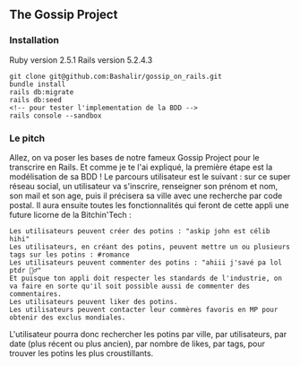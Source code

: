 ## The Gossip Project

### Installation

Ruby version 2.5.1
Rails version 5.2.4.3

    git clone git@github.com:Bashalir/gossip_on_rails.git
    bundle install
    rails db:migrate
    rails db:seed
    <!-- pour tester l'implementation de la BDD -->
    rails console --sandbox

### Le pitch

Allez, on va poser les bases de notre fameux Gossip Project pour le transcrire en Rails. Et comme je te l'ai expliqué, la première étape est la modélisation de sa BDD !
Le parcours utilisateur est le suivant : sur ce super réseau social, un utilisateur va s'inscrire, renseigner son prénom et nom, son mail et son age, puis il précisera sa ville avec une recherche par code postal.
Il aura ensuite toutes les fonctionnalités qui feront de cette appli une future licorne de la Bitchin'Tech :

    Les utilisateurs peuvent créer des potins : "askip john est célib hihi"
    Les utilisateurs, en créant des potins, peuvent mettre un ou plusieurs tags sur les potins : #romance
    Les utilisateurs peuvent commenter des potins : "ahiii j'savé pa lol ptdr 💁‍♂️"
    Et puisque ton appli doit respecter les standards de l'industrie, on va faire en sorte qu'il soit possible aussi de commenter des commentaires.
    Les utilisateurs peuvent liker des potins.
    Les utilisateurs peuvent contacter leur commères favoris en MP pour obtenir des exclus mondiales.

L'utilisateur pourra donc rechercher les potins par ville, par utilisateurs, par date (plus récent ou plus ancien), par nombre de likes, par tags, pour trouver les potins les plus croustillants.
